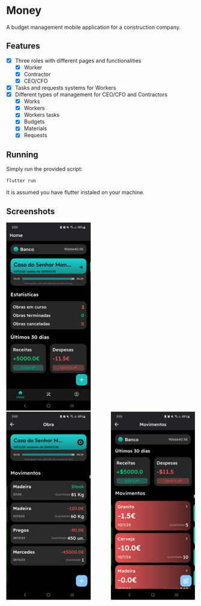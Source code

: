 # Money

A budget management mobile application for a construction company.

## Features

- [X] Three roles with different pages and functionalities
  - [X] Worker
  - [X] Contractor
  - [X] CEO/CFO
- [X] Tasks and requests systems for Workers
- [X] Different types of management for CEO/CFO and Contractors
  - [X] Works
  - [X] Workers
  - [X] Workers tasks
  - [X] Budgets
  - [X] Materials
  - [X] Requests

## Running

Simply run the provided script:
```bash
flutter run
```

It is assumed you have flutter instaled on your machine.

## Screenshots
<img src=".github/home.jpg" alt="Home Page" height="500" style="margin-right: 50px"/> <img src=".github/work.jpg" alt="Work Page" height="500" style="margin-right: 50px"/> <img src=".github/bank.jpg" alt="Bank Page" height="500"/>
